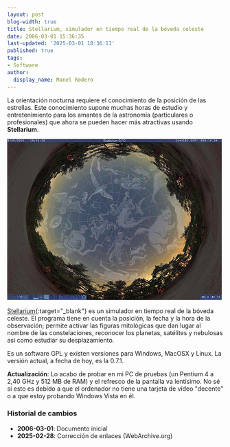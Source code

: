 ```yaml
---
layout: post
blog-width: true
title: Stellarium, simulador en tiempo real de la bóveda celeste
date: 2006-03-01 15:36:35
last-updated: '2025-03-01 18:36:11'
published: true
tags:
- Software
author:
  display_name: Manel Rodero
---
```


La orientación nocturna requiere el conocimiento de la posición de las estrellas. Este conocimiento supone muchas horas de estudio y entretenimiento para los amantes de la astronomía (particulares o profesionales) que ahora se pueden hacer más atractivas usando **Stellarium**.

![Constelaciones en Stellarium][1]

[Stellarium][2]{:target="_blank"} es un simulador en tiempo real de la bóveda celeste. El programa tiene en cuenta la posición, la fecha y la hora de la observación; permite activar las figuras mitológicas que dan lugar al nombre de las constelaciones, reconocer los planetas, satélites y nebulosas así como estudiar su desplazamiento.

Es un software GPL y existen versiones para Windows, MacOSX y Linux. La versión actual, a fecha de hoy, es la 0.7.1.

**Actualización**: Lo acabo de probar en mi PC de pruebas (un Pentium 4 a 2,40 GHz y 512 MB de RAM) y el refresco de la pantalla va lentísimo. No sé si esto es debido a que el ordenador no tiene una tarjeta de vídeo "decente" o a que estoy probando Windows Vista en él.

### Historial de cambios

* **2006-03-01**: Documento inicial
* **2025-02-28**: Corrección de enlaces (WebArchive.org)

[1]: /assets/img/blog/2006-03-01_image_1.jpg
[2]: http://www.stellarium.org/
